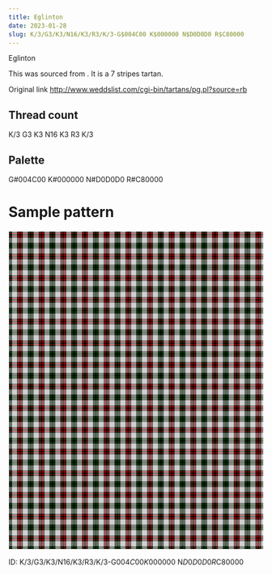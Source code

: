 ```yaml
---
title: Eglinton
date: 2023-01-28
slug: K/3/G3/K3/N16/K3/R3/K/3-G$004C00 K$000000 N$D0D0D0 R$C80000
---
```

Eglinton

This was sourced from <no value>.  It is a 7 stripes tartan.

Original link http://www.weddslist.com/cgi-bin/tartans/pg.pl?source=rb

## Thread count
K/3 G3 K3 N16 K3 R3 K/3

## Palette
G#004C00 K#000000 N#D0D0D0 R#C80000

# Sample pattern

![Tartan detail](tartan.png "K/3 G3 K3 N16 K3 R3 K/3 tartan")

ID: K/3/G3/K3/N16/K3/R3/K/3-G$004C00 K$000000 N$D0D0D0 R$C80000